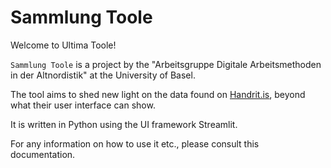 # Sammlung Toole

Welcome to Ultima Toole!

`Sammlung Toole` is a project by the "Arbeitsgruppe Digitale Arbeitsmethoden in der Altnordistik" at the University of Basel.

The tool aims to shed new light on the data found on [Handrit.is](https://handrit.is/), beyond what their user interface can show.

It is written in Python using the UI framework Streamlit.

For any information on how to use it etc., please consult this documentation.
